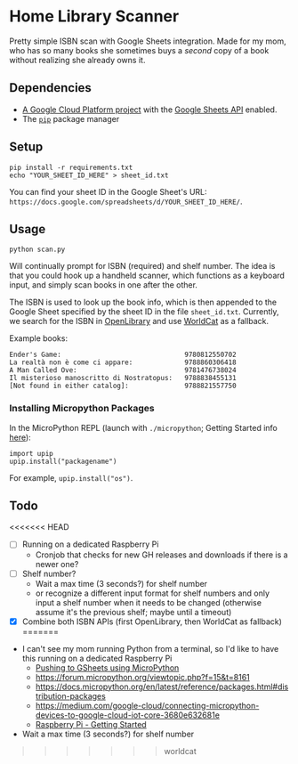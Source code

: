 # Home Library Scanner

Pretty simple ISBN scan with Google Sheets integration. Made for my mom, who has so many books she sometimes buys a *second* copy of a book without realizing she already owns it.

## Dependencies
- [A Google Cloud Platform project](https://developers.google.com/workspace/guides/create-project) with the [Google Sheets API](https://developers.google.com/sheets/api/quickstart/python) enabled.
- The [`pip`](https://pypi.org/project/pip/) package manager

## Setup
```
pip install -r requirements.txt
echo "YOUR_SHEET_ID_HERE" > sheet_id.txt
```

You can find your sheet ID in the Google Sheet's URL: `https://docs.google.com/spreadsheets/d/YOUR_SHEET_ID_HERE/`.

## Usage
```
python scan.py
```
Will continually prompt for ISBN (required) and shelf number. The idea is that you could hook up a handheld scanner, which functions as a keyboard input, and simply scan books in one after the other.

The ISBN is used to look up the book info, which is then appended to the Google Sheet specified by the sheet ID in the file `sheet_id.txt`. Currently, we search for the ISBN in [OpenLibrary](https://openlibrary.org/) and use [WorldCat](https://www.worldcat.org/) as a fallback.

Example books:
```
Ender's Game:                               9780812550702
La realtà non è come ci appare:             9788860306418
A Man Called Ove:                           9781476738024
Il misterioso manoscritto di Nostratopus:   9788838455131
[Not found in either catalog]:              9788821557750
```

### Installing Micropython Packages

In the MicroPython REPL (launch with `./micropython`; Getting Started info [here](https://github.com/micropython/micropython/wiki/Getting-Started)):

```
import upip
upip.install("packagename")
```

For example, `upip.install("os")`.

## Todo
<<<<<<< HEAD
- [ ] Running on a dedicated Raspberry Pi
    - Cronjob that checks for new GH releases and downloads if there is a newer one?
- [ ] Shelf number? 
    - Wait a max time (3 seconds?) for shelf number
    - or recognize a different input format for shelf numbers and only input a shelf number when it needs to be changed (otherwise assume it's the previous shelf; maybe until a timeout)
- [x] Combine both ISBN APIs (first OpenLibrary, then WorldCat as fallback)
=======
- I can't see my mom running Python from a terminal, so I'd like to have this running on a dedicated Raspberry Pi
  - [Pushing to GSheets using MicroPython](https://github.com/artem-smotrakov/esp32-weather-google-sheets)
  - https://forum.micropython.org/viewtopic.php?f=15&t=8161
  - https://docs.micropython.org/en/latest/reference/packages.html#distribution-packages
  - https://medium.com/google-cloud/connecting-micropython-devices-to-google-cloud-iot-core-3680e632681e
  - [Raspberry Pi - Getting Started](https://www.raspberrypi.org/products/raspberry-pi-pico/)
- Wait a max time (3 seconds?) for shelf number
>>>>>>> worldcat
